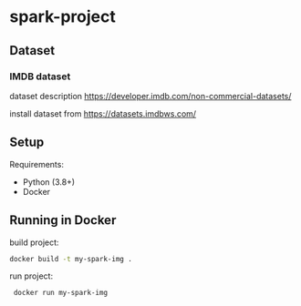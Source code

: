 # spark-project

## Dataset
### IMDB dataset
dataset description https://developer.imdb.com/non-commercial-datasets/

install dataset from https://datasets.imdbws.com/


## Setup

Requirements:

- Python (3.8+)
- Docker


## Running in Docker

build project:

```bash
docker build -t my-spark-img .
```

run project:
```bash
 docker run my-spark-img
```